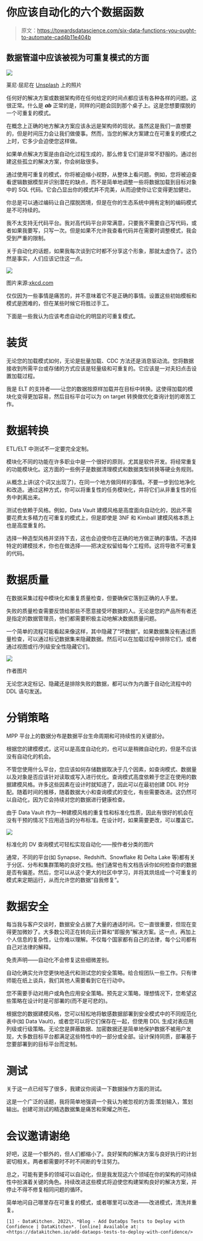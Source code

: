 # 你应该自动化的六个数据函数

> 原文：<https://towardsdatascience.com/six-data-functions-you-ought-to-automate-cad4b11e404b>

## 数据管道中应该被视为可重复模式的方面

![](img/b5f9a084f7f4c319bcce236789eb397c.png)

莱尼·屈尼在 [Unsplash](https://unsplash.com/?utm_source=medium&utm_medium=referral) 上的照片

任何好的解决方案或数据架构师在任何给定的时间点都应该有各种各样的问题。这很正常。什么是 ***ab*** 正常的是，同样的问题会回到那个桌子上。这是您想要摆脱的一个可重复的模式。

在概念上正确的地方解决方案应该永远是架构师的现状。虽然这是我们一直想要的，但是时间压力会让我们做傻事。然而，当您的解决方案建立在可重复的模式之上时，它多少会迫使您这样做。

如果单点解决方案是由自动化过程生成的，那么修复它们是非常不舒服的。通过创建这些孤立的解决方案，你会树敌很多。

通过使用可重复的模式，你将被迫缩小视野，从整体上看问题。例如，您将被迫查看逻辑数据模型并识别潜在的缺点，而不是简单地调整一些将数据加载到目标对象中的 SQL 代码。它会凸显出你的模式并不完美，从而迫使你让它变得更加健壮。

你总是可以通过编码让自己摆脱困境，但是在你的生态系统中拥有定制的编码模式是不可持续的。

我不太支持无代码平台。我对高代码平台非常满意，只要我不需要自己写代码，或者如果我要写，只写一次。但是如果不允许我查看代码并在需要时调整模式，我会受到严重的限制。

关于自动化的话题，如果我每次谈到它时都不分享这个形象，那就太虚伪了。这仍然是事实，人们应该记住这一点。

![](img/cf51b39435462fa0cc24341eee01c327.png)

图片来源:[xkcd.com](https://xkcd.com/1319/)

仅仅因为一些事情是痛苦的，并不意味着它不是正确的事情。设置这些初始模板和模式是困难的，但在某些时候它将胜过手工。

下面是一些我认为应该考虑自动化的明显的可重复模式。

# 装货

无论您的加载模式如何，无论是批量加载、CDC 方法还是消息驱动流。您将数据接收到所需平台或存储的方式应该是轻量级和可重复的。它应该是一对夫妇点击设置加载过程。

我是 ELT 的支持者——让您的数据按原样加载并在目标中转换。这使得加载的模块化变得更加容易，然后目标平台可以为 on target 转换做优化查询计划的艰苦工作。

# 数据转换

ETL/ELT 中测试不一定要完全定制。

模块化不同的功能在许多职业中是一个很好的原则，尤其是软件开发。将经常重复的功能模块化。这方面的一些例子是数据清理模式和数据类型转换等硬业务规则。

从概念上讲(这个词又出现了)，在同一个地方做同样的事情。不要一步到位地净化和改造。通过这种方式，你可以将重复性的任务模块化，并将它们从非重复性的任务中剥离出来。

测试也依赖于风格。例如，Data Vault 建模风格是高度面向自动化的，因此不需要花费太多精力在可重复的模式上，但是即使是 3NF 和 Kimball 建模风格本质上也是高度重复的。

选择一种造型风格并坚持下去，这也会迫使你在正确的地方做正确的事情。不选择特定的建模技术，你也在做选择——把决定权留给每个工程师。这将导致不可重复的代码。

# 数据质量

在数据采集过程中模块化和重复质量检查，但要确保它落到正确的人手里。

失败的质量检查需要反馈给那些不愿意接受坏数据的人。无论是您的产品所有者还是指定的数据管理员，他们都需要积极主动地解决数据质量问题。

一个简单的流程可能看起来像这样，其中隐藏了“坏数据”。如果数据集没有通过质量检查，可以通过标记数据集来隐藏数据。然后可以在加载过程中排除它们，或者通过视图或行/列级安全性隐藏它们。

![](img/677defaa1274e4b6a1b682268380fdf5.png)

作者图片

无论您决定标记、隐藏还是排除失败的数据，都可以作为内置于自动化流程中的 DDL 语句发送。

# 分销策略

MPP 平台上的数据分布是数据平台生命周期和可持续性的关键部分。

根据您的建模模式，这可以是高度自动化的，也可以是稍微自动化的，但是不应该没有自动化的机会。

不管您使用什么平台，您应该如何存储数据取决于几个因素，如查询模式、数据量以及对象是否应该针对读取或写入进行优化。查询模式高度依赖于您正在使用的数据建模风格。许多这些因素在设计时就知道了，因此可以在最初创建 DDL 时分配。随着时间的推移，随着数据大小和查询模式的变化，有些需要改进。这仍然可以自动化，因为它会持续对您的数据进行健康检查。

由于 Data Vault 作为一种建模风格的重复性和标准化性质，因此有很好的机会在没有干预的情况下应用适当的分布标准。在设计时，如果需要更改，可以覆盖它。

![](img/227fa9ee17143b5b638e90e878bbf700.png)

标准化的 DV 查询模式可轻松实现自动化——按作者分类的图片

通常，不同的平台(如 Synapse、Redshift、Snowflake 和 Delta Lake 等)都有关于分区、分布和集群策略的良好文档。他们通常也有文档告诉你如何检查你的数据是否有偏差。然后，您可以从这个更大的社区中学习，并将其烘焙成一个可重复的模式来定期运行，从而允许您的数据“自我修复”。

# 数据安全

每当我与客户交谈时，数据安全占据了大量的通话时间。它一直很重要，但现在变得更加微妙了。大多数公司正在转向云计算和“即服务”解决方案。这一点，再加上个人信息的复杂性，让你难以理解。不仅每个国家都有自己的法律，每个公司都有自己对法律的解释。

免责声明——自动化不会修复这些细微差别。

自动化确实允许您更快地迭代和测试您的安全策略。给合规团队一些工作。只有律师能在纸上谈兵，我们其他人需要看到它在行动中。

您不需要手动对用户或角色应用安全策略。预先定义策略，理想情况下，您希望这些策略在设计时是可部署的(而不是可悲的)。

根据您的数据建模风格，您可以轻松地将敏感数据部署到安全模式中的不同规范化表中(如 Data Vault)，或者您可以将它们保存在一起，但使用 DDL 生成对表应用列级或行级策略。无论您是屏蔽数据、加密数据还是简单地保护数据不被用户发现，大多数目标平台都满足这些特性中的一部分或全部。设计保持同质，部署基于您要部署到的目标平台而定制。

# 测试

关于这一点已经写了很多，我建议你阅读一下数据操作方面的测试。

这是一个广泛的话题，我将简单地强调一个我认为被忽视的方面:策划输入，策划输出。创建可测试的精选数据集是痛苦和荣耀之所在。

# 会议邀请谢绝

好吧，这是一个额外的，但人们都缩小了。良好架构的解决方案与良好执行的计划密切相关。两者都需要时不时不间断的专注努力。

总之，可能有更多的领域可以自动化，但是我发现这六个领域在你的架构的可持续性中扮演着关键的角色。持续改进这些模式将迫使您构建架构良好的解决方案，并停止不得不修复相同问题的循环。

简单地问自己哪里存在可重复的模式，或者哪里可以改进——改进模式，清洗并重复。

```
[1] - DataKitchen. 2022\. *Blog - Add DataOps Tests to Deploy with Confidence | DataKitchen*. [online] Available at: <https://datakitchen.io/add-dataops-tests-to-deploy-with-confidence/>
```